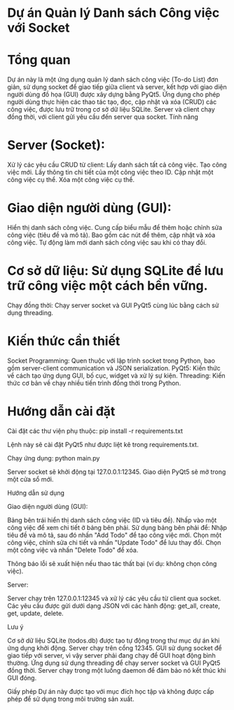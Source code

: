 # Dự án Quản lý Danh sách Công việc với Socket
# Tổng quan
Dự án này là một ứng dụng quản lý danh sách công việc (To-do List) đơn giản, sử dụng socket để giao tiếp giữa client và server, kết hợp với giao diện người dùng đồ họa (GUI) được xây dựng bằng PyQt5. Ứng dụng cho phép người dùng thực hiện các thao tác tạo, đọc, cập nhật và xóa (CRUD) các công việc, được lưu trữ trong cơ sở dữ liệu SQLite. Server và client chạy đồng thời, với client gửi yêu cầu đến server qua socket.
Tính năng

# Server (Socket):
Xử lý các yêu cầu CRUD từ client:
Lấy danh sách tất cả công việc.
Tạo công việc mới.
Lấy thông tin chi tiết của một công việc theo ID.
Cập nhật một công việc cụ thể.
Xóa một công việc cụ thể.




# Giao diện người dùng (GUI):
Hiển thị danh sách công việc.
Cung cấp biểu mẫu để thêm hoặc chỉnh sửa công việc (tiêu đề và mô tả).
Bao gồm các nút để thêm, cập nhật và xóa công việc.
Tự động làm mới danh sách công việc sau khi có thay đổi.


# Cơ sở dữ liệu: Sử dụng SQLite để lưu trữ công việc một cách bền vững.
Chạy đồng thời: Chạy server socket và GUI PyQt5 cùng lúc bằng cách sử dụng threading.



# Kiến thức cần thiết
Socket Programming: Quen thuộc với lập trình socket trong Python, bao gồm server-client communication và JSON serialization.
PyQt5: Kiến thức về cách tạo ứng dụng GUI, bố cục, widget và xử lý sự kiện.
Threading: Kiến thức cơ bản về chạy nhiều tiến trình đồng thời trong Python.

# Hướng dẫn cài đặt


Cài đặt các thư viện phụ thuộc:
pip install -r requirements.txt

Lệnh này sẽ cài đặt PyQt5 như được liệt kê trong requirements.txt.

Chạy ứng dụng:
python main.py


Server socket sẽ khởi động tại 127.0.0.1:12345.
Giao diện PyQt5 sẽ mở trong một cửa sổ mới.



Hướng dẫn sử dụng

Giao diện người dùng (GUI):

Bảng bên trái hiển thị danh sách công việc (ID và tiêu đề).
Nhấp vào một công việc để xem chi tiết ở bảng bên phải.
Sử dụng bảng bên phải để:
Nhập tiêu đề và mô tả, sau đó nhấn "Add Todo" để tạo công việc mới.
Chọn một công việc, chỉnh sửa chi tiết và nhấn "Update Todo" để lưu thay đổi.
Chọn một công việc và nhấn "Delete Todo" để xóa.


Thông báo lỗi sẽ xuất hiện nếu thao tác thất bại (ví dụ: không chọn công việc).


Server:

Server chạy trên 127.0.0.1:12345 và xử lý các yêu cầu từ client qua socket.
Các yêu cầu được gửi dưới dạng JSON với các hành động: get_all, create, get, update, delete.



Lưu ý

Cơ sở dữ liệu SQLite (todos.db) được tạo tự động trong thư mục dự án khi ứng dụng khởi động.
Server chạy trên cổng 12345.
GUI sử dụng socket để giao tiếp với server, vì vậy server phải đang chạy để GUI hoạt động bình thường.
Ứng dụng sử dụng threading để chạy server socket và GUI PyQt5 đồng thời. Server chạy trong một luồng daemon để đảm bảo nó kết thúc khi GUI đóng.

Giấy phép
Dự án này được tạo với mục đích học tập và không được cấp phép để sử dụng trong môi trường sản xuất.
